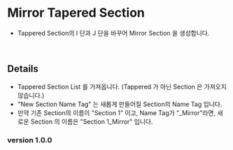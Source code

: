 # Mirror Tapered Section
- Tappered Section의 I 단과 J 단을 바꾸어 Mirror Section 을 생성합니다.
<br />

## Details <br />
- Tappered Section List 를 가져옵니다. (Tappered 가 아닌 Section 은 가져오지 않습니다.) <br />
- "New Section Name Tag" 는 새롭게 만들어질 Section의 Name Tag 입니다. <br />
- 만약 기존 Section의 이름이 "Section 1" 이고, Name Tag가 "_Mirror"라면, 새로운 Section 의 이름은 "Section 1_Mirror" 입니다. <br />

### version 1.0.0 <br />
